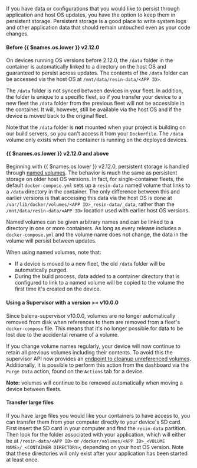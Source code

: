 If you have data or configurations that you would like to persist through application and host OS updates, you have the option to keep them in persistent storage. Persistent storage is a good place to write system logs and other application data that should remain untouched even as your code changes.

#### Before {{ $names.os.lower }} v2.12.0

On devices running OS versions before 2.12.0, the `/data` folder in the container is automatically linked to a directory on the host OS and guaranteed to persist across updates. The contents of the `/data` folder can be accessed via the host OS at `/mnt/data/resin-data/<APP ID>`.

The `/data` folder is not synced between devices in your fleet. In addition, the folder is unique to a specific fleet, so if you transfer your device to a new fleet the `/data` folder from the previous fleet will not be accessible in the container. It will, however, still be available via the host OS and if the device is moved back to the original fleet.

Note that the `/data` folder is **not** mounted when your project is building on our build servers, so you can't access it from your `Dockerfile`. The `/data` volume only exists when the container is running on the deployed devices.

#### {{ $names.os.lower }} v2.12.0 and above

Beginning with {{ $names.os.lower }} v2.12.0, persistent storage is handled through [named volumes][multicontainer]. The behavior is much the same as persistent storage on older host OS versions. In fact, for single-container fleets, the default `docker-compose.yml` sets up a `resin-data` named volume that links to a `/data` directory in the container. The only difference between this and earlier versions is that accessing this data via the host OS is done at `/var/lib/docker/volumes/<APP ID>_resin-data/_data`, rather than the `/mnt/data/resin-data/<APP ID>` location used with earlier host OS versions.

Named volumes can be given arbitrary names and can be linked to a directory in one or more containers. As long as every release includes a `docker-compose.yml` and the volume name does not change, the data in the volume will persist between updates.

When using named volumes, note that:

- If a device is moved to a new fleet, the old `/data` folder will be automatically purged.
- During the build process, data added to a container directory that is configured to link to a named volume will be copied to the volume the first time it's created on the device.

#### Using a Supervisor with a version >= v10.0.0

Since balena-supervisor v10.0.0, volumes are no longer automatically removed from disk when references to them are removed from a fleet's `docker-compose` file. This means that it's no longer possible for data to be lost due to the accidental rename of a volume.

If you change volume names regularly, your device will now continue to retain all previous volumes including their contents. To avoid this the supervisor API now provides an [endpoint to cleanup unreferenced volumes](https://www.balena.io/docs/reference/supervisor/supervisor-api/#cleanup-volumes-with-no-references). Additionally, it is possible to perform this action from the dashboard via the `Purge Data` action, found on the `Actions` tab for a device.

**Note:** volumes will continue to be removed automatically when moving a device between fleets.

#### Transfer large files

If you have large files you would like your containers to have access to, you can transfer them from your computer directly to your device's SD card. First insert the SD card in your computer and find the `resin-data` partition. Then look for the folder associated with your application, which will either be at `/resin-data/<APP ID>` or `/docker/volumes/<APP ID>_<VOLUME NAME>/_<CONTAINER DIRECTORY>`, depending on your host OS version. Note that these directories will only exist after your application has been started at least once.

[multicontainer]: /learn/develop/multicontainer/#named-volumes
